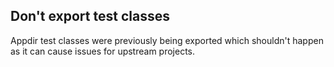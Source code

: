## Don't export test classes

Appdir test classes were previously being exported which shouldn't happen as it can cause issues for upstream projects.
